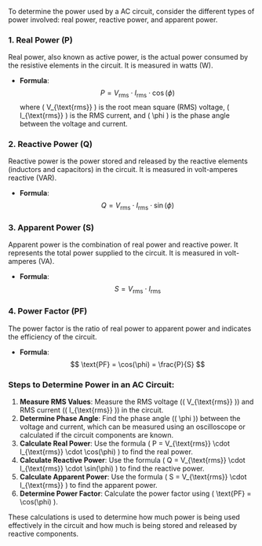 To determine the power used by a AC circuit, consider the different types of power involved: real power, reactive power, and apparent power.

### 1. **Real Power (P)**
 Real power, also known as active power, is the actual power consumed by the resistive elements in the circuit. It is measured in watts (W).
- **Formula**:
  $$
  P = V_{\text{rms}} \cdot I_{\text{rms}} \cdot \cos(\phi)
  $$
  where \( V_{\text{rms}} \) is the root mean square (RMS) voltage, \( I_{\text{rms}} \) is the RMS current, and \( \phi \) is the phase angle between the voltage and current.

### 2. **Reactive Power (Q)**
 Reactive power is the power stored and released by the reactive elements (inductors and capacitors) in the circuit. It is measured in volt-amperes reactive (VAR).
- **Formula**:
  $$
  Q = V_{\text{rms}} \cdot I_{\text{rms}} \cdot \sin(\phi)
  $$

### 3. **Apparent Power (S)**
 Apparent power is the combination of real power and reactive power. It represents the total power supplied to the circuit. It is measured in volt-amperes (VA).
- **Formula**:
  $$
  S = V_{\text{rms}} \cdot I_{\text{rms}}
  $$

### 4. **Power Factor (PF)**
 The power factor is the ratio of real power to apparent power and indicates the efficiency of the circuit.
- **Formula**:
  $$
  \text{PF} = \cos(\phi) = \frac{P}{S}
  $$

### Steps to Determine Power in an AC Circuit:
1. **Measure RMS Values**: Measure the RMS voltage (\( V_{\text{rms}} \)) and RMS current (\( I_{\text{rms}} \)) in the circuit.
2. **Determine Phase Angle**: Find the phase angle (\( \phi \)) between the voltage and current, which can be measured using an oscilloscope or calculated if the circuit components are known.
3. **Calculate Real Power**: Use the formula \( P = V_{\text{rms}} \cdot I_{\text{rms}} \cdot \cos(\phi) \) to find the real power.
4. **Calculate Reactive Power**: Use the formula \( Q = V_{\text{rms}} \cdot I_{\text{rms}} \cdot \sin(\phi) \) to find the reactive power.
5. **Calculate Apparent Power**: Use the formula \( S = V_{\text{rms}} \cdot I_{\text{rms}} \) to find the apparent power.
6. **Determine Power Factor**: Calculate the power factor using \( \text{PF} = \cos(\phi) \).

These calculations is used to determine how much power is being used effectively in the circuit and how much is being stored and released by reactive components.
